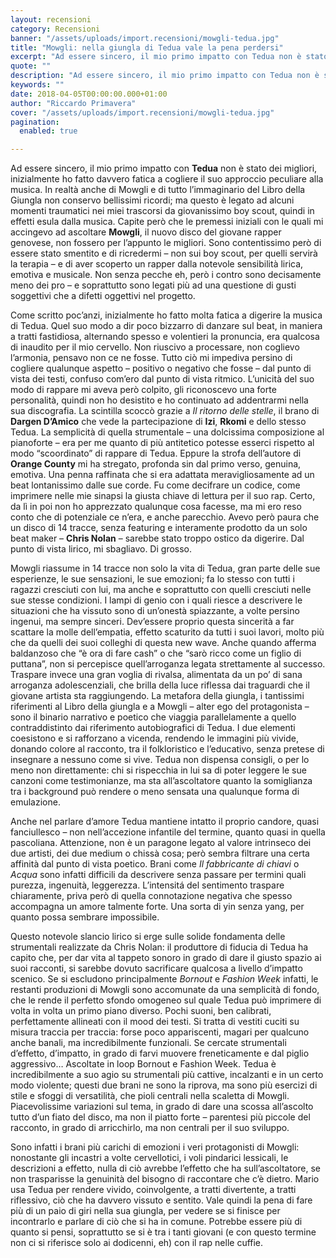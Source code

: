 ```yaml
---
layout: recensioni
category: Recensioni
banner: "/assets/uploads/import.recensioni/mowgli-tedua.jpg"
title: "Mowgli: nella giungla di Tedua vale la pena perdersi"
excerpt: "Ad essere sincero, il mio primo impatto con Tedua non è stato dei migliori, inizialmente ho fatto davvero fatica a cogliere il suo approccio peculiare alla musica. In realtà anche di Mowgli e di tutto l’immaginario del Libro della Giungla non conservo bellissimi ricordi; ma questo è legato ad alcuni momenti traumatici nei miei trascorsi [&hellip"
quote: ""
description: "Ad essere sincero, il mio primo impatto con Tedua non è stato dei migliori, inizialmente ho fatto davvero fatica a cogliere il suo approccio peculiare alla musica. In realtà anche di Mowgli e di tutto l’immaginario del Libro della Giungla non conservo bellissimi ricordi; ma questo è legato ad alcuni momenti traumatici nei miei trascorsi [&hellip"
keywords: ""
date: 2018-04-05T00:00:00.000+01:00
author: "Riccardo Primavera"
cover: "/assets/uploads/import.recensioni/mowgli-tedua.jpg"
pagination:
  enabled: true

---
```


Ad essere sincero, il mio primo impatto con **Tedua** non è stato dei migliori, inizialmente ho fatto davvero fatica a cogliere il suo approccio peculiare alla musica. In realtà anche di Mowgli e di tutto l’immaginario del Libro della Giungla non conservo bellissimi ricordi; ma questo è legato ad alcuni momenti traumatici nei miei trascorsi da giovanissimo boy scout, quindi in effetti esula dalla musica. Capite però che le premessi iniziali con le quali mi accingevo ad ascoltare **Mowgli**, il nuovo disco del giovane rapper genovese, non fossero per l’appunto le migliori. Sono contentissimo però di essere stato smentito e di ricredermi – non sui boy scout, per quelli servirà la terapia – e di aver scoperto un rapper dalla notevole sensibilità lirica, emotiva e musicale. Non senza pecche eh, però i contro sono decisamente meno dei pro – e soprattutto sono legati più ad una questione di gusti soggettivi che a difetti oggettivi nel progetto.

Come scritto poc’anzi, inizialmente ho fatto molta fatica a digerire la musica di Tedua. Quel suo modo a dir poco bizzarro di danzare sul beat, in maniera a tratti fastidiosa, alternando spesso e volentieri la pronuncia, era qualcosa di inaudito per il mio cervello. Non riuscivo a processare, non coglievo l’armonia, pensavo non ce ne fosse. Tutto ciò mi impediva persino di cogliere qualunque aspetto – positivo o negativo che fosse – dal punto di vista dei testi, confuso com’ero dal punto di vista ritmico. L’unicità del suo modo di rappare mi aveva però colpito, gli riconoscevo una forte personalità, quindi non ho desistito e ho continuato ad addentrarmi nella sua discografia. La scintilla scoccò grazie a _Il_ _ritorno delle stelle_, il brano di **Dargen D’Amico** che vede la partecipazione di **Izi**, **Rkomi** e dello stesso Tedua. La semplicità di quella strumentale – una dolcissima composizione al pianoforte – era per me quanto di più antitetico potesse esserci rispetto al modo “scoordinato” di rappare di Tedua. Eppure la strofa dell’autore di **Orange County** mi ha stregato, profonda sin dal primo verso, genuina, emotiva. Una penna raffinata che si era adattata meravigliosamente ad un beat lontanissimo dalle sue corde. Fu come decifrare un codice, come imprimere nelle mie sinapsi la giusta chiave di lettura per il suo rap. Certo, da lì in poi non ho apprezzato qualunque cosa facesse, ma mi ero reso conto che di potenziale ce n’era, e anche parecchio. Avevo però paura che un disco di 14 tracce, senza featuring e interamente prodotto da un solo beat maker – **Chris Nolan** – sarebbe stato troppo ostico da digerire. Dal punto di vista lirico, mi sbagliavo. Di grosso.

Mowgli riassume in 14 tracce non solo la vita di Tedua, gran parte delle sue esperienze, le sue sensazioni, le sue emozioni; fa lo stesso con tutti i ragazzi cresciuti con lui, ma anche e soprattutto con quelli cresciuti nelle sue stesse condizioni. I lampi di genio con i quali riesce a descrivere le situazioni che ha vissuto sono di un’onestà spiazzante, a volte persino ingenui, ma sempre sinceri. Dev’essere proprio questa sincerità a far scattare la molle dell’empatia, effetto scaturito da tutti i suoi lavori, molto più che da quelli dei suoi colleghi di questa new wave. Anche quando afferma baldanzoso che “è ora di fare cash” o che “sarò ricco come un figlio di puttana”, non si percepisce quell’arroganza legata strettamente al successo. Traspare invece una gran voglia di rivalsa, alimentata da un po’ di sana arroganza adolescenziali, che brilla della luce riflessa dai traguardi che il giovane artista sta raggiungendo. La metafora della giungla, i tantissimi riferimenti al Libro della giungla e a Mowgli – alter ego del protagonista – sono il binario narrativo e poetico che viaggia parallelamente a quello contraddistinto dai riferimento autobiografici di Tedua. I due elementi coesistono e si rafforzano a vicenda, rendendo le immagini più vivide, donando colore al racconto, tra il folkloristico e l’educativo, senza pretese di insegnare a nessuno come si vive. Tedua non dispensa consigli, o per lo meno non direttamente: chi si rispecchia in lui sa di poter leggere le sue canzoni come testimonianze, ma sta all’ascoltatore quanto la somiglianza tra i background può rendere o meno sensata una qualunque forma di emulazione.

Anche nel parlare d’amore Tedua mantiene intatto il proprio candore, quasi fanciullesco – non nell’accezione infantile del termine, quanto quasi in quella pascoliana. Attenzione, non è un paragone legato al valore intrinseco dei due artisti, dei due medium o chissà cosa; però sembra filtrare una certa affinità dal punto di vista poetico. Brani come _Il_ _fabbricante di chiavi_ o _Acqua_ sono infatti difficili da descrivere senza passare per termini quali purezza, ingenuità, leggerezza. L’intensitá del sentimento traspare chiaramente, priva però di quella connotazione negativa che spesso accompagna un amore talmente forte. Una sorta di yin senza yang, per quanto possa sembrare impossibile.

Questo notevole slancio lirico si erge sulle solide fondamenta delle strumentali realizzate da Chris Nolan: il produttore di fiducia di Tedua ha capito che, per dar vita al tappeto sonoro in grado di dare il giusto spazio ai suoi racconti, si sarebbe dovuto sacrificare qualcosa a livello d’impatto scenico. Se si escludono principalmente _Bornout_ e _Fashion_ _Week_ infatti, le restanti produzioni di Mowgli sono accomunate da una semplicità di fondo, che le rende il perfetto sfondo omogeneo sul quale Tedua può imprimere di volta in volta un primo piano diverso. Pochi suoni, ben calibrati, perfettamente allineati con il mood dei testi. Si tratta di vestiti cuciti su misura traccia per traccia: forse poco appariscenti, magari per qualcuno anche banali, ma incredibilmente funzionali. Se cercate strumentali d’effetto, d’impatto, in grado di farvi muovere freneticamente e dal piglio aggressivo… Ascoltate in loop Bornout e Fashion Week. Tedua è incredibilmente a suo agio su strumentali più cattive, incalzanti e in un certo modo violente; questi due brani ne sono la riprova, ma sono più esercizi di stile e sfoggi di versatilità, che pioli centrali nella scaletta di Mowgli. Piacevolissime variazioni sul tema, in grado di dare una scossa all’ascolto tutto d’un fiato del disco, ma non il piatto forte – parentesi più piccole del racconto, in grado di arricchirlo, ma non centrali per il suo sviluppo.

Sono infatti i brani più carichi di emozioni i veri protagonisti di Mowgli: nonostante gli incastri a volte cervellotici, i voli pindarici lessicali, le descrizioni a effetto, nulla di ciò avrebbe l’effetto che ha sull’ascoltatore, se non trasparisse la genuinità del bisogno di raccontare che c’è dietro. Mario usa Tedua per rendere vivido, coinvolgente, a tratti divertente, a tratti riflessivo, ciò che ha davvero vissuto e sentito. Vale quindi la pena di fare più di un paio di giri nella sua giungla, per vedere se si finisce per incontrarlo e parlare di ciò che si ha in comune. Potrebbe essere più di quanto si pensi, soprattutto se si è tra i tanti giovani (e con questo termine non ci si riferisce solo ai dodicenni, eh) con il rap nelle cuffie.